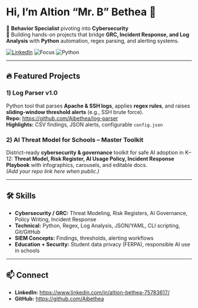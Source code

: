 # Hi, I’m Altion “Mr. B” Bethea 👋

🎯 **Behavior Specialist** pivoting into **Cybersecurity**  
🔐 Building hands-on projects that bridge **GRC, Incident Response, and Log Analysis** with **Python** automation, regex parsing, and alerting systems.

[![LinkedIn](https://img.shields.io/badge/LinkedIn-Altion%20“Mr.%20B”%20Bethea-blue)](https://www.linkedin.com/in/altion-bethea-75783617/)
![Focus](https://img.shields.io/badge/Focus-GRC%20%7C%20IR%20%7C%20Log%20Analysis-green)
![Python](https://img.shields.io/badge/Python-3.9%2B-informational)

---

## 🔥 Featured Projects

### 1) Log Parser v1.0
Python tool that parses **Apache & SSH logs**, applies **regex rules**, and raises **sliding-window threshold alerts** (e.g., SSH brute force).  
**Repo:** https://github.com/Ajbethea/log-parser  
**Highlights:** CSV findings, JSON alerts, configurable `config.json`

### 2) AI Threat Model for Schools – Master Toolkit
District-ready **cybersecurity & governance** toolkit for safe AI adoption in K–12: **Threat Model, Risk Register, AI Usage Policy, Incident Response Playbook** with infographics, carousels, and editable docs.  
*(Add your repo link here when public.)*

---

## 🛠️ Skills
- **Cybersecurity / GRC:** Threat Modeling, Risk Registers, AI Governance, Policy Writing, Incident Response
- **Technical:** Python, Regex, Log Analysis, JSON/YAML, CLI scripting, Git/GitHub
- **SIEM Concepts:** Findings, thresholds, alerting workflows
- **Education + Security:** Student data privacy (FERPA), responsible AI use in schools

---

## 📫 Connect
- **LinkedIn:** https://www.linkedin.com/in/altion-bethea-75783617/
- **GitHub:** https://github.com/Ajbethea
